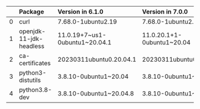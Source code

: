 <!-- markdown-link-check-disable -->

|    | Package                 | Version in 6.1.0               | Version in 7.0.0           | Status   |
|---:|:------------------------|:-------------------------------|:---------------------------|:---------|
|  0 | curl                    | 7.68.0-1ubuntu2.19             | 7.68.0-1ubuntu2.20         | UPDATED  |
|  1 | openjdk-11-jdk-headless | 11.0.19+7~us1-0ubuntu1~20.04.1 | 11.0.20.1+1-0ubuntu1~20.04 | UPDATED  |
|  2 | ca-certificates         | 20230311ubuntu0.20.04.1        | 20230311ubuntu0.20.04.1    |          |
|  3 | python3-distutils       | 3.8.10-0ubuntu1~20.04          | 3.8.10-0ubuntu1~20.04      |          |
|  4 | python3.8-dev           | 3.8.10-0ubuntu1~20.04.8        | 3.8.10-0ubuntu1~20.04.8    |          |